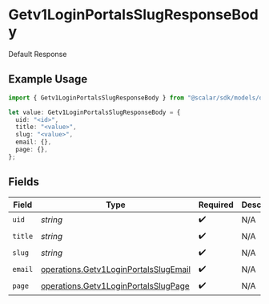 # Getv1LoginPortalsSlugResponseBody

Default Response

## Example Usage

```typescript
import { Getv1LoginPortalsSlugResponseBody } from "@scalar/sdk/models/operations";

let value: Getv1LoginPortalsSlugResponseBody = {
  uid: "<id>",
  title: "<value>",
  slug: "<value>",
  email: {},
  page: {},
};
```

## Fields

| Field                                                                                          | Type                                                                                           | Required                                                                                       | Description                                                                                    |
| ---------------------------------------------------------------------------------------------- | ---------------------------------------------------------------------------------------------- | ---------------------------------------------------------------------------------------------- | ---------------------------------------------------------------------------------------------- |
| `uid`                                                                                          | *string*                                                                                       | :heavy_check_mark:                                                                             | N/A                                                                                            |
| `title`                                                                                        | *string*                                                                                       | :heavy_check_mark:                                                                             | N/A                                                                                            |
| `slug`                                                                                         | *string*                                                                                       | :heavy_check_mark:                                                                             | N/A                                                                                            |
| `email`                                                                                        | [operations.Getv1LoginPortalsSlugEmail](../../models/operations/getv1loginportalsslugemail.md) | :heavy_check_mark:                                                                             | N/A                                                                                            |
| `page`                                                                                         | [operations.Getv1LoginPortalsSlugPage](../../models/operations/getv1loginportalsslugpage.md)   | :heavy_check_mark:                                                                             | N/A                                                                                            |